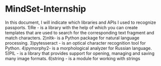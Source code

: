 # MindSet-Internship
In this document, I will indicate which libraries and APIs I used to recognize passports.
1)Re - is a library with the help of which you can create templates that are used to search for the corresponding text fragment and match characters.
2)nltk- is a Python package for natural language processing.
3)pytesseract - is an optical character recognition tool for Python.
4)pymorphy2- is a morphological analyzer for Russian language.
5)PIL - is a library that provides support for opening, managing and saving many image formats.
6)string - is a module for working with strings
